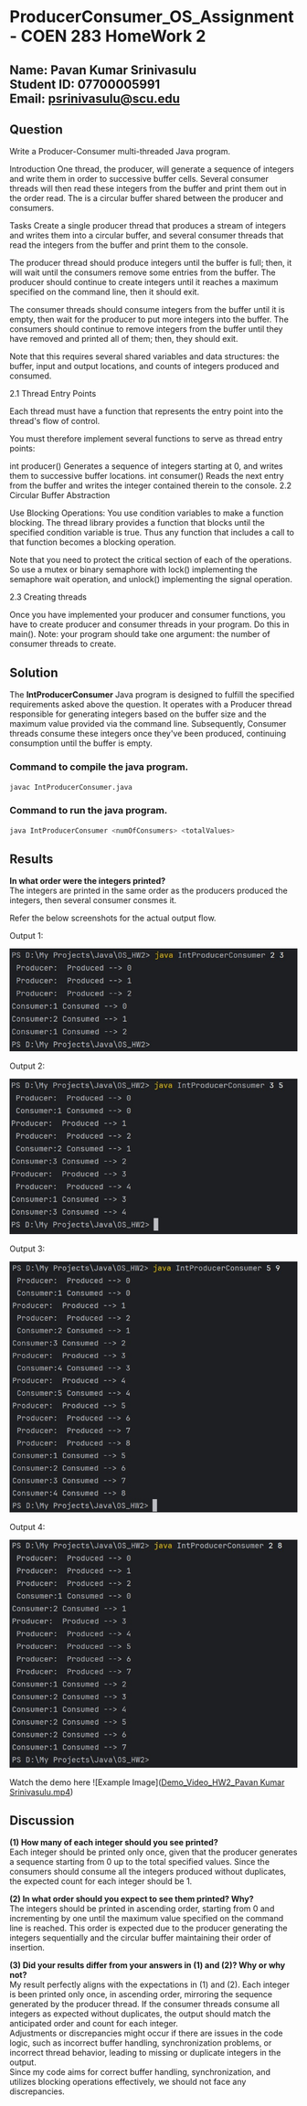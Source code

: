 # ProducerConsumer_OS_Assignment - COEN 283 HomeWork 2

## Name: Pavan Kumar Srinivasulu <br> Student ID: 07700005991 <br> Email: psrinivasulu@scu.edu

## Question
Write a Producer-Consumer multi-threaded Java program.

Introduction
One thread, the producer, will generate a sequence of integers and write them in order to successive buffer cells. Several consumer threads will then read these integers from the buffer and print them out in the order read. The is a circular buffer shared between the producer and consumers.

Tasks
Create a single producer thread that produces a stream of integers and writes them into a circular buffer, and several consumer threads that read the integers from the buffer and print them to the console.

The producer thread should produce integers until the buffer is full; then, it will wait until the consumers remove some entries from the buffer. The producer should continue to create integers until it reaches a maximum specified on the command line, then it should exit.

The consumer threads should consume integers from the buffer until it is empty, then wait for the producer to put more integers into the buffer. The consumers should continue to remove integers from the buffer until they have removed and printed all of them; then, they should exit.

Note that this requires several shared variables and data structures: the buffer, input and output locations, and counts of integers produced and consumed.

2.1 Thread Entry Points

Each thread must have a function that represents the entry point into the thread's flow of control.

You must therefore implement several functions to serve as thread entry points:

int producer() Generates a sequence of integers starting at 0, and writes them to successive buffer locations.
int consumer() Reads the next entry from the buffer and writes the integer contained therein to the console.
2.2 Circular Buffer Abstraction

Use Blocking Operations: You use condition variables to make a function blocking. The thread library provides a function that blocks until the specified condition variable is true. Thus any function that includes a call to that function becomes a blocking operation.

Note that you need to protect the critical section of each of the operations. So use a mutex or binary semaphore with lock() implementing the semaphore wait operation, and unlock() implementing the signal operation.

2.3 Creating threads

Once you have implemented your producer and consumer functions, you have to create producer and consumer threads in your program. Do this in main(). Note: your program should take one argument: the number of consumer threads to create.

## Solution

The <b>IntProducerConsumer</b> Java program is designed to fulfill the specified requirements asked above the question. It operates with a Producer thread responsible for generating integers based on the buffer size and the maximum value provided via the command line. Subsequently, Consumer threads consume these integers once they've been produced, continuing consumption until the buffer is empty. 

### Command to compile the java program.
```bash
javac IntProducerConsumer.java
```
### Command to run the java program.

```bash
java IntProducerConsumer <numOfConsumers> <totalValues> 
```

## Results

<b>In what order were the integers printed?</b><br>
The integers are printed in the same order as the producers produced the integers, then several consumer consmes it.<br>

Refer the below screenshots for the actual output flow. 

Output 1:

![Example Image](ProducerConsumer_Output1.jpeg) <br>

Output 2:

![Example Image](ProducerConsumer_Output2.jpeg) <br>

Output 3:

![Example Image](ProducerConsumer_Output3.jpeg) <br>

Output 4:

![Example Image](ProducerConsumer_Output4.jpeg) <br>

Watch the demo here
![Example Image]([Demo_Video_HW2_Pavan Kumar Srinivasulu.mp4](https://youtu.be/KNwgiY0BpwY))

## Discussion

<b>(1) How many of each integer should you see printed?</b><br>
Each integer should be printed only once, given that the producer generates a sequence starting from 0 up to the total specified values. Since the consumers should consume all the integers produced without duplicates, the expected count for each integer should be 1.

<b>(2) In what order should you expect to see them printed? Why?</b><br>
The integers should be printed in ascending order, starting from 0 and incrementing by one until the maximum value specified on the command line is reached. This order is expected due to the producer generating the integers sequentially and the circular buffer maintaining their order of insertion.

<b>(3) Did your results differ from your answers in (1) and (2)? Why or why not?</b><br>
My result perfectly aligns with the expectations in (1) and (2). Each integer is been printed only once, in ascending order, mirroring the sequence generated by the producer thread. If the consumer threads consume all integers as expected without duplicates, the output should match the anticipated order and count for each integer.<br>
Adjustments or discrepancies might occur if there are issues in the code logic, such as incorrect buffer handling, synchronization problems, or incorrect thread behavior, leading to missing or duplicate integers in the output.<br>
Since my code aims for correct buffer handling, synchronization, and utilizes blocking operations effectively, we should not face any discrepancies.
